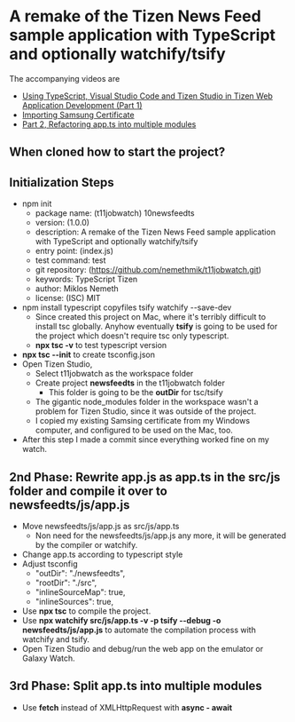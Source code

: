 # A remake of the Tizen News Feed sample application with TypeScript and optionally watchify/tsify

The accompanying videos are 
- [Using TypeScript, Visual Studio Code and Tizen Studio in Tizen Web Application Development (Part 1)](https://youtu.be/EjJ5mUXpO5c)
- [Importing Samsung Certificate](https://youtu.be/vB7buvPogR8)
- [Part 2, Refactoring app.ts into multiple modules](https://youtu.be/Hxqg42jmkYU)

## When cloned how to start the project?

## Initialization Steps
- npm init
    - package name: (t11jobwatch) 10newsfeedts
    - version: (1.0.0) 
    - description: A remake of the Tizen News Feed sample application with TypeScript and optionally watchify/tsify
    - entry point: (index.js) 
    - test command: test
    - git repository: (https://github.com/nemethmik/t11jobwatch.git) 
    - keywords: TypeScript Tizen 
    - author: Miklos Nemeth
    - license: (ISC) MIT
- npm install typescript copyfiles tsify watchify --save-dev
    - Since created this project on Mac, where it's terribly difficult to install tsc globally. Anyhow eventually **tsify** is going to be used for the project which doesn't require tsc only typescript.
    - **npx tsc -v** to test typescript version 
- **npx tsc --init** to create tsconfig.json
- Open Tizen Studio, 
    - Select t11jobwatch as the workspace folder
    - Create project **newsfeedts** in the t11jobwatch folder
        - This folder is going to be the **outDir** for tsc/tsify
    - The gigantic node_modules folder in the workspace wasn't a problem for Tizen Studio, since it was outside of the project.
    - I copied my existing Samsing certificate from my Windows computer, and configured to be used on the Mac, too. 
- After this step I made a commit since everything worked fine on my watch.

## 2nd Phase: Rewrite app.js as app.ts in the src/js folder and compile it over to newsfeedts/js/app.js

- Move newsfeedts/js/app.js as src/js/app.ts
    - Non need for the newsfeedts/js/app.js any more, it will be generated by the compiler or watchify.
- Change app.ts according to typescript style
- Adjust tsconfig
    - "outDir": "./newsfeedts",
    - "rootDir": "./src",
    - "inlineSourceMap": true, 
    - "inlineSources": true,
- Use **npx tsc** to compile the project.
- Use **npx watchify src/js/app.ts -v -p tsify --debug -o newsfeedts/js/app.js** to automate the compilation process with watchify and tsify.
- Open Tizen Studio and debug/run the web app on the emulator or Galaxy Watch.

## 3rd Phase: Split app.ts into multiple modules
- Use **fetch** instead of XMLHttpRequest with **async - await**